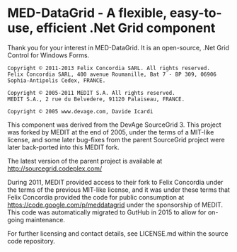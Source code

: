 ﻿# MED-DataGrid - A flexible, easy-to-use, efficient .Net Grid component

Thank you for your interest in MED-DataGrid. It is an open-source, .Net Grid Control for Windows Forms.

```
Copyright © 2011-2013 Felix Concordia SARL. All rights reserved.
Felix Concordia SARL, 400 avenue Roumanille, Bat 7 - BP 309, 06906 Sophia-Antipolis Cedex, FRANCE.

Copyright © 2005-2011 MEDIT S.A. All rights reserved.
MEDIT S.A., 2 rue du Belvedere, 91120 Palaiseau, FRANCE.

Copyright © 2005 www.devage.com, Davide Icardi

```

This component was derived from the DevAge SourceGrid 3. This project was forked by MEDIT at the end of 2005, under the terms of a MIT-like license, and some later bug-fixes from the parent SourceGrid project were later back-ported into this MEDIT fork.

The latest version of the parent project is available at http://sourcegrid.codeplex.com/

During 2011, MEDIT provided access to their fork to Felix Concordia under the terms of the previous MIT-like license, and it was under these terms that Felix Concordia provided the code for public consumption at https://code.google.com/p/meddatagrid under the sponsorship of MEDIT. This code was automatically migrated to GutHub in 2015 to allow for on-going maintenance.

For further licensing and contact details, see LICENSE.md within the source code repository.
